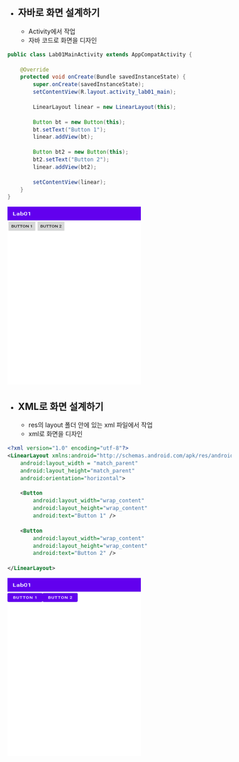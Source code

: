 - ## 자바로 화면 설계하기
   + Activity에서 작업
   + 자바 코드로 화면을 디자인
   
```java
public class Lab01MainActivity extends AppCompatActivity {

    @Override
    protected void onCreate(Bundle savedInstanceState) {
        super.onCreate(savedInstanceState);
        setContentView(R.layout.activity_lab01_main);

        LinearLayout linear = new LinearLayout(this);

        Button bt = new Button(this);
        bt.setText("Button 1");
        linear.addView(bt);

        Button bt2 = new Button(this);
        bt2.setText("Button 2");
        linear.addView(bt2);

        setContentView(linear);
    }
}
```
<img src = "./Lab01_DesignWithJava.png" width = "300px" height ="400px">

- ## XML로 화면 설계하기
   + res의 layout 폴더 안에 있는 xml 파일에서 작업
   + xml로 화면을 디자인
   
```xml
<?xml version="1.0" encoding="utf-8"?>
<LinearLayout xmlns:android="http://schemas.android.com/apk/res/android"
    android:layout_width = "match_parent"
    android:layout_height="match_parent"
    android:orientation="horizontal">    
    
    <Button
        android:layout_width="wrap_content"
        android:layout_height="wrap_content"
        android:text="Button 1" />     
        
    <Button
        android:layout_width="wrap_content"
        android:layout_height="wrap_content"
        android:text="Button 2" />     
        
</LinearLayout>
```
<img src = "./Lab01_DesignWithXml.png" width = "300px" height ="400px">
